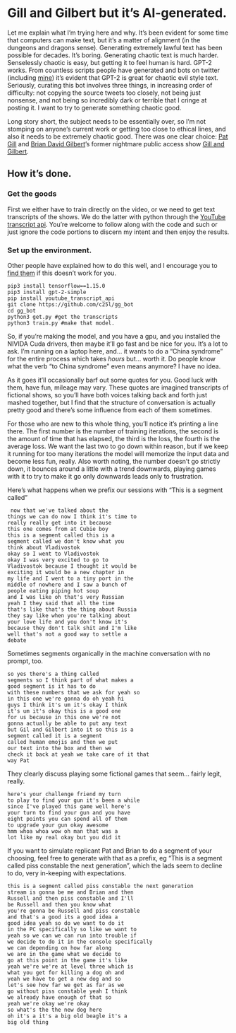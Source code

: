 # Gill and Gilbert but it’s AI-generated.
Let me explain what I’m trying here and why. It’s been evident for some time that computers can make text, but it’s a matter of alignment (in the dungeons and dragons sense). Generating extremely lawful text has been possible for decades. It’s boring. Generating chaotic text is much harder. Senselessly chaotic is easy, but getting it to feel human is hard. GPT-2 works. From countless scripts people have generated and bots on twitter (including [mine](https://twitter.com/utilitylimbgpt2)) it’s evident that GPT-2 is great for chaotic evil style text. Seriously, curating this bot involves three things, in increasing order of difficulty: not copying the source tweets too closely, not being just nonsense, and not being so incredibly dark or terrible that I cringe at posting it. I want to try to generate something chaotic good. 

Long story short, the subject needs to be essentially over, so I’m not stomping on anyone’s current work or getting too close to ethical lines, and also it needs to be extremely chaotic good. There was one clear choice: [Pat Gill](https://twitter.com/pizza_suplex) and [Brian David Gilbert](https://twitter.com/briamgilbert)’s former nightmare public access show [Gill and Gilbert](https://twitter.com/gillandgilbert).

## How it’s done.
### Get the goods
First we either have to train directly on the video, or we need to get text transcripts of the shows.  We do the latter with python through the [YouTube transcript api](https://pypi.org/project/youtube-transcript-api/). You’re welcome to follow along with the code and such or just ignore the code portions to discern my intent and then enjoy the results.

### Set up the environment.
Other people have explained how to do this well, and I encourage you to [find them](https://medium.com/@ngwaifoong92/beginners-guide-to-retrain-gpt-2-117m-to-generate-custom-text-content-8bb5363d8b7f) if this doesn’t work for you.

```
pip3 install tensorflow==1.15.0
pip3 install gpt-2-simple
pip install youtube_transcript_api
git clone https://github.com/c25l/gg_bot
cd gg_bot
python3 get.py #get the transcripts
python3 train.py #make that model.
```

So, if you’re making the model, and you have a gpu, and you installed the NIVIDA Cuda drivers, then maybe it’ll go fast and be nice for you. It’s a lot to ask. I’m running on a laptop here, and… it wants to do a “China syndrome” for the entire process which takes _hours_ but… worth it. Do people know what the verb “to China syndrome” even means anymore? I have no idea.

As it goes it’ll occasionally barf out some quotes for you. Good luck with them, have fun, mileage may vary.  These quotes are imagined transcripts of fictional shows, so you’ll have both voices talking back and forth just mashed together, but I find that the structure of conversation is actually pretty good and there’s some influence from each of them sometimes.

For those who are new to this whole thing, you’ll notice it’s printing a line there. The first number is the number of training iterations, the second is the amount of time that has elapsed, the third is the loss, the fourth is the average loss. We want the last two to go down within reason, but if we keep it running for too many iterations the model will memorize the input data and become less fun, really. Also worth noting, the number doesn’t go strictly down, it bounces around a little with a trend downwards, playing games with it to try to make it go only downwards leads only to frustration.

Here’s what happens when we prefix our sessions with “This is a segment called”
```
 now that we've talked about the
things we can do now I think it's time to
really really get into it because
this one comes from at Cubie boy
this is a segment called this is a
segment called we don't know what you
think about Vladivostok
okay so I went to Vladivostok
okay I was very excited to go to
Vladivostok because I thought it would be
exciting it would be a new chapter in
my life and I went to a tiny port in the
middle of nowhere and I saw a bunch of
people eating piping hot soup
and I was like oh that's very Russian
yeah I they said that all the time
that's like that's the thing about Russia
they say like when you're talking about
your love life and you don't know it's
because they don't talk shit and I'm like
well that's not a good way to settle a
debate
```

Sometimes segments organically in the machine conversation with no prompt, too.
```
so yes there's a thing called
segments so I think part of what makes a
good segment is it has to do
with these numbers that we ask for yeah so
in this one we're gonna do oh yeah hi
guys I think it's um it's okay I think
it's um it's okay this is a good one
for us because in this one we're not
gonna actually be able to put any text
but Gil and Gilbert into it so this is a
segment called it is a segment
called human emojis and then we put
our text into the box and then we
check it back at yeah we take care of it that
way Pat
```

They clearly discuss playing some fictional games that seem… fairly legit, really.
```
here's your challenge friend my turn
to play to find your gun it's been a while
since I've played this game well here's
your turn to find your gun and you have
eight points you can spend all of them
to upgrade your gun okay awesome
hmm whoa whoa wow oh man that was a
lot like my real okay but you did it
```

If you want to simulate replicant Pat and Brian to do a segment of your choosing, feel free to generate with that as a prefix, eg “This is a segment called piss constable the next generation”, which the lads seem to decline to do, very in-keeping with expectations.
```
this is a segment called piss constable the next generation
stream is gonna be me and Brian and then
Russell and then piss constable and I'll
be Russell and then you know what
you're gonna be Russell and piss constable
and that's a good its a good idea a
good idea yeah so do we want to do it
in the PC specifically so like we want to
yeah so we can we can run into trouble if
we decide to do it in the console specifically
we can depending on how far along
we are in the game what we decide to
go at this point in the game it's like
yeah we're we're at level three which is
what you get for killing a dog oh and
yeah we have to get a new dog and so
let's see how far we get as far as we
go without piss constable yeah I think
we already have enough of that so
yeah we're okay we're okay
so what's the the new dog here
oh it's a it's a big old beagle it's a
big old thing
```

